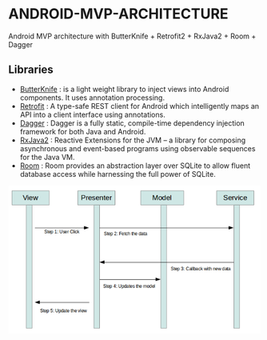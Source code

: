# ANDROID-MVP-ARCHITECTURE

Android MVP architecture with ButterKnife + Retrofit2 + RxJava2 + Room + Dagger

## Libraries

- [ButterKnife](http://jakewharton.github.io/butterknife/) : is a light weight library to inject
  views into Android components. It uses annotation processing.
- [Retrofit](http://square.github.io/retrofit/) : A type-safe REST client for Android which
  intelligently maps an API into a client interface using annotations.
- [Dagger](https://google.github.io/dagger/) : Dagger is a fully static, compile-time dependency
  injection framework for both Java and Android.
- [RxJava2](https://github.com/ReactiveX/RxJava) : Reactive Extensions for the JVM – a library for
  composing asynchronous and event-based programs using observable sequences for the Java VM.
- [Room](https://developer.android.com/training/data-storage/room/) : Room provides an abstraction
  layer over SQLite to allow fluent database access while harnessing the full power of SQLite.

![mvp](SpXsQ.png)